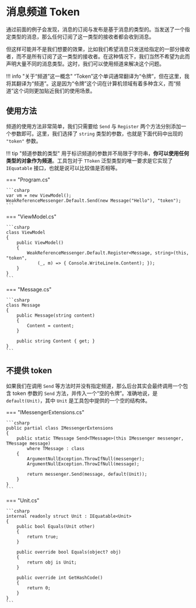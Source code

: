 # 消息频道 Token

通过前面的例子会发现，消息的订阅与发布是基于消息的类型的。当发送了一个指定类型的消息，那么任何订阅了这一类型的接收者都会收到消息。

但这样可能并不是我们想要的效果，比如我们希望消息只发送给指定的一部分接收者，而不是所有订阅了这一类型的接收者。在这种情况下，我们当然不希望为此而声明大量不同的消息类型。这时，我们可以使用频道来解决这个问题。

!!! info "关于“频道”这一概念"
    “Token”这个单词通常翻译为“令牌”，但在这里，我将其翻译为“频道”。这是因为“令牌”这个词在计算机领域有着多种含义，而“频道”这个词则更加贴近我们的使用场景。

## 使用方法

频道的使用方法非常简单，我们只需要给 `Send` 与 `Register` 两个方法分别添加一个参数即可。这里，我们选择了 `string` 类型的参数，也就是下面代码中出现的 `"token"` 参数。

!!! tip "频道参数的类型"
    用于标识频道的参数并不局限于字符串，**你可以使用任何类型的对象作为频道**。工具包对于 `TToken` 泛型类型的唯一要求是它实现了 `IEquatable` 接口，也就是说可以比较值是否相等。

=== "Program.cs"
    
    ```csharp
    var vm = new ViewModel();
    WeakReferenceMessenger.Default.Send(new Message("Hello"), "token");
    ```

=== "ViewModel.cs"
    
    ```csharp
    class ViewModel
    {
        public ViewModel()
        {
            WeakReferenceMessenger.Default.Register<Message, string>(this, "token",
                (_, m) => { Console.WriteLine(m.Content); });
        }
    }
    ```

=== "Message.cs"
    
    ```csharp
    class Message
    {
        public Message(string content)
        {
            Content = content;
        }

        public string Content { get; }
    }
    ```

## 不提供 token

如果我们在调用 `Send` 等方法时并没有指定频道，那么后台其实会最终调用一个包含 token 参数的 `Send` 方法，并传入一个“空的令牌”。准确地说，是 `default(Unit)`，其中 `Unit` 是工具包中提供的一个空的结构体。

=== "IMessengerExtensions.cs"

    ```csharp
    public partial class IMessengerExtensions
    {
        public static TMessage Send<TMessage>(this IMessenger messenger, TMessage message)
            where TMessage : class
        {
            ArgumentNullException.ThrowIfNull(messenger);
            ArgumentNullException.ThrowIfNull(message);

            return messenger.Send(message, default(Unit));
        }
    }
    ```

=== "Unit.cs"

    ```csharp
    internal readonly struct Unit : IEquatable<Unit>
    {
        public bool Equals(Unit other)
        {
            return true;
        }

        public override bool Equals(object? obj)
        {
            return obj is Unit;
        }

        public override int GetHashCode()
        {
            return 0;
        }
    }
    ```